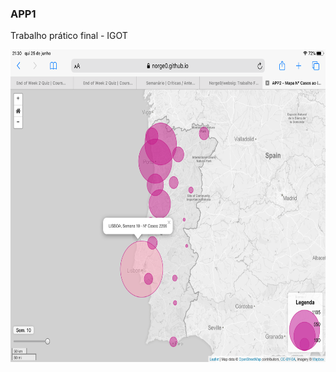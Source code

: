 <h3>APP1</h3><p></p>
Trabalho prático final - IGOT <p></p>
<img src="app2_github.png" alt="image" width="" height="500">
